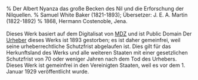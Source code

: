 ﻿% Der Albert Nyanza das große Becken des Nil und die Erforschung der Nilquellen.
% Samuel White Baker (1821-1893); Übersetzer: J. E. A. Martin (1822-1892)
% 1868, Hermann Costenoble, Jena. 
 <br/><br/>Dieses Werk basiert auf dem Digitalisat von [MDZ](https://www.digitale-sammlungen.de/de/view/bsb10465322?page=,1) und ist Public Domain Der [Urheber](https://de.wikipedia.org/wiki/Samuel_White_Baker) dieses Werks ist 1893 gestorben; es ist daher gemeinfrei, weil seine urheberrechtliche Schutzfrist abgelaufen ist. Dies gilt für das Herkunftsland des Werks und alle weiteren Staaten mit einer gesetzlichen Schutzfrist von 70 oder weniger Jahren nach dem Tod des Urhebers. Dieses Werk ist gemeinfrei in den Vereinigten Staaten, weil es vor dem 1. Januar 1929 veröffentlicht wurde.
